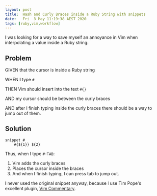 ```yaml
---
layout: post
title:  Hash and Curly Braces inside a Ruby String with snippets
date:   Fri  8 May 11:19:38 AEST 2020
tags: [ruby,vim,workflow]
---
```

I was looking for a way to save myself an annoyance in Vim when interpolating a value inside a Ruby string.

## Problem

GIVEN that the cursor is inside a Ruby string

WHEN I type `#`

THEN Vim should insert into the text `#{}`

AND my cursor should be between the curly braces

AND after I finish typing inside the curly braces there should be a way to jump out of them.

## Solution

```
snippet #
	#{${1}} ${2}
```

Thus, when I type `#`-`TAB`:

1. Vim adds the curly braces
2. Places the cursor inside the braces
3. And when I finish typing, I can press tab to jump out.

I never used the original snippet anyway, because I use Tim Pope's excellent plugin, [Vim Commentary](https://github.com/tpope/vim-commentary).
